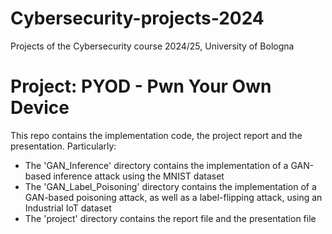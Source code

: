 # Cybersecurity-projects-2024
Projects of the Cybersecurity course 2024/25, University of Bologna

# Project: PYOD - Pwn Your Own Device
This repo contains the implementation code, the project report and the presentation. Particularly:
- The 'GAN_Inference' directory contains the implementation of a GAN-based inference attack using the MNIST dataset
- The 'GAN_Label_Poisoning' directory contains the implementation of a GAN-based poisoning attack, as well as a label-flipping attack, using an Industrial IoT dataset
- The 'project' directory contains the report file and the presentation file